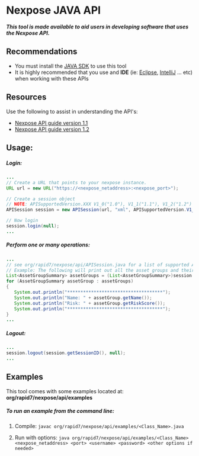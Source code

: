 # Nexpose JAVA API
_**This tool is made available to aid users in developing software that uses the Nexpose API.**_

## Recommendations
- You must install the [JAVA SDK](http://www.oracle.com/technetwork/java/javase/downloads/jdk-7u3-download-1501626.html) to use this tool
- It is highly recommended that you use and **IDE** (ie: [Eclipse](http://www.eclipse.org/downloads/), [IntelliJ](http://www.jetbrains.com/idea/download/) ... etc) when working with these APIs

## Resources
Use the following to assist in understanding the API's:  
- [Nexpose API guide version 1.1](http://download2.rapid7.com/download/NeXpose-v4/NeXpose_API_v1.1_Guide.pdf)  
- [Nexpose API guide version 1.2](http://download2.rapid7.com/download/NeXpose-v4/NeXpose_Extended_API_v1.2_Guide.pdf)

## Usage:

##### Login:

```java
...
// Create a URL that points to your nexpose instance.
URL url = new URL("https://<nexpose_netaddress>:<nexpose_port>");

// Create a session object
// NOTE: APISupportedVersion.XXX V1_0("1.0"), V1_1("1.1"), V1_2("1.2") These correspond the API version  
APISession session = new APISession(url, "xml", APISupportedVersion.V1_2, <username>, <password>));

// Now login
session.login(null);
...
```

##### Perform one or many operations:

```java
...   
// see org/rapid7/nexpose/api/APISession.java for a list of supported API operations.   
// Example: The following will print out all the asset groups and their associated risk
List<AssetGroupSummary> assetGroups = (List<AssetGroupSummary>)session.listAssetGroups(session.getSessionID(), null);
for (AssetGroupSummary assetGroup : assetGroups)
{
   System.out.println("************************************");
   System.out.println("Name: " + assetGroup.getName());
   System.out.println("Risk: " + assetGroup.getRiskScore());
   System.out.println("************************************");
}
...
```
   
##### Logout:

```java
...
session.logout(session.getSessionID(), null);
...
```   
   
## Examples
This tool comes with some examples located at:
**org/rapid7/nexpose/api/examples**


##### To run an example from the command line:
1. Compile: 
`javac org/rapid7/nexpose/api/examples/<Class_Name>.java`
   
2. Run with options:
`java org/rapid7/nexpose/api/examples/<Class_Name> <nexpose_netaddress> <port> <username> <password> <other options if needed>`

